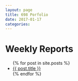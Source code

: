 ```yaml
---
layout: page
title: 698 Porfolio
date: 2017-01-17
categories:
---
```

# Weekly Reports
<ul>
  {% for post in site.posts %}
    <li>
      <a href="{{ post.url }}">{{ post.title }}</a>
    </li>
  {% endfor %}
</ul>
